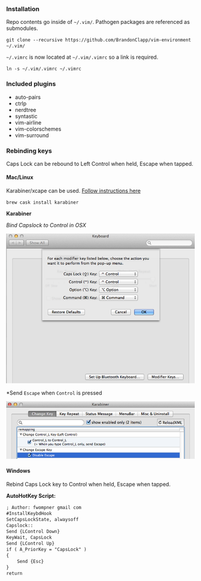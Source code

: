 ### Installation

Repo contents go inside of `~/.vim/`. Pathogen packages are referenced as submodules.

```
git clone --recursive https://github.com/BrandonClapp/vim-environment ~/.vim/
```

`~/.vimrc` is now located at `~/.vim/.vimrc` so a link is required.


```
ln -s ~/.vim/.vimrc ~/.vimrc
```

### Included plugins
- auto-pairs
- ctrlp
- nerdtree
- syntastic
- vim-airline
- vim-colorschemes
- vim-surround

### Rebinding keys

Caps Lock can be rebound to Left Control when held, Escape when tapped.

#### Mac/Linux

Karabiner/xcape can be used. [Follow instructions here](http://www.economyofeffort.com/2014/08/11/beyond-ctrl-remap-make-that-caps-lock-key-useful/)

```
brew cask install karabiner
```

**Karabiner**

*Bind Capslock to Control in OSX*

![Bind capslock to control](./.readme/osx-map-capslock-to-control.png)

*Send `Escape` when `Control` is pressed

![Bind control to escape](./.readme/osx-karabiner-map-control-to-escape.png)

#### Windows

Rebind Caps Lock key to Control when held, Escape when tapped.

**AutoHotKey Script:**

```
; Author: fwompner gmail com
#InstallKeybdHook
SetCapsLockState, alwaysoff
Capslock::
Send {LControl Down}
KeyWait, CapsLock
Send {LControl Up}
if ( A_PriorKey = "CapsLock" )
{
    Send {Esc}
}
return
```
